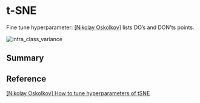
# t-SNE 



Fine tune hyperparameter: [[Nikolay Oskolkov]][How to tune hyperparameters of tSNE] lists DO’s and DON'ts points. 




![intra_class_variance](images/intra_class_variance.png)



## Summary












## Reference




[How to tune hyperparameters of tSNE]: https://towardsdatascience.com/how-to-tune-hyperparameters-of-tsne-7c0596a18868
[[Nikolay Oskolkov] How to tune hyperparameters of tSNE](https://towardsdatascience.com/how-to-tune-hyperparameters-of-tsne-7c0596a18868)



